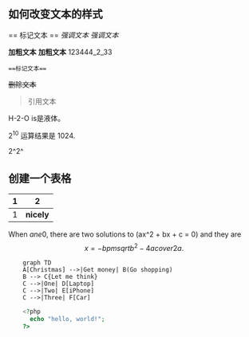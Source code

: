 ## 如何改变文本的样式
== 标记文本 ==
*强调文本* _强调文本_

**加粗文本** 
__加粗文本__
123444_2_33

`==标记文本==`

~~删除文本~~

> 引用文本

H-2-O is是液体。

2<sup>10</sup> 运算结果是 1024.

2^2^  

## 创建一个表格
| 1  | 2  |
|---|---|
| 1  | **nicely** |


When $a ne 0$, there are two solutions to \(ax^2 + bx + c = 0\) and they are
$$x = {-b pm sqrt{b^2-4ac} over 2a}.$$

```mermaid
    graph TD
	A[Christmas] -->|Get money| B(Go shopping)
	B --> C{Let me think}
	C -->|One| D[Laptop]
	C -->|Two| E[iPhone]
	C -->|Three| F[Car]
```
```php
    <?php
      echo "hello, world!";
    ?>
```

